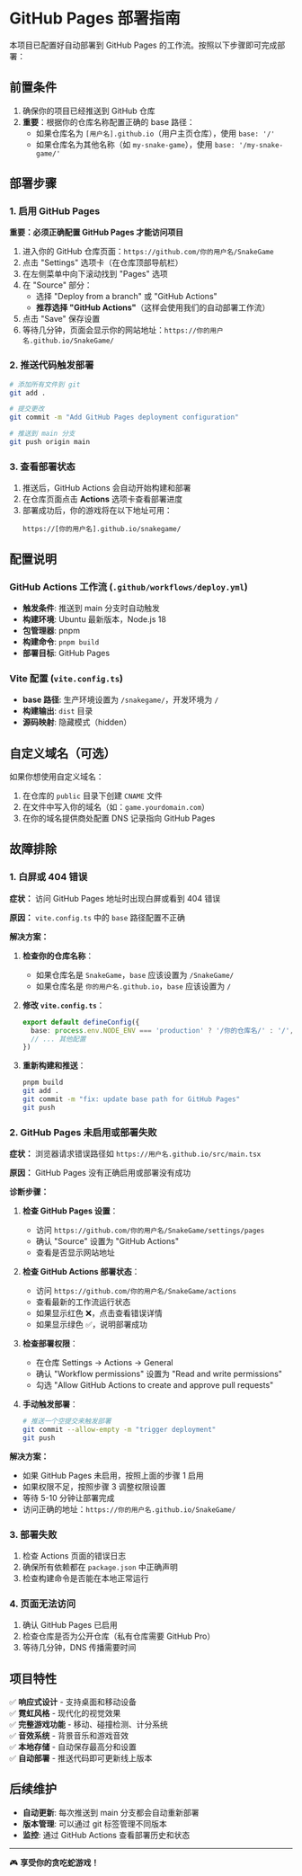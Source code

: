 # GitHub Pages 部署指南

本项目已配置好自动部署到 GitHub Pages 的工作流。按照以下步骤即可完成部署：

## 前置条件

1. 确保你的项目已经推送到 GitHub 仓库
2. **重要**：根据你的仓库名称配置正确的 base 路径：
   - 如果仓库名为 `[用户名].github.io`（用户主页仓库），使用 `base: '/'`
   - 如果仓库名为其他名称（如 `my-snake-game`），使用 `base: '/my-snake-game/'`

## 部署步骤

### 1. 启用 GitHub Pages

**重要：必须正确配置 GitHub Pages 才能访问项目**

1. 进入你的 GitHub 仓库页面：`https://github.com/你的用户名/SnakeGame`
2. 点击 "Settings" 选项卡（在仓库顶部导航栏）
3. 在左侧菜单中向下滚动找到 "Pages" 选项
4. 在 "Source" 部分：
   - 选择 "Deploy from a branch" 或 "GitHub Actions"
   - **推荐选择 "GitHub Actions"**（这样会使用我们的自动部署工作流）
5. 点击 "Save" 保存设置
6. 等待几分钟，页面会显示你的网站地址：`https://你的用户名.github.io/SnakeGame/`

### 2. 推送代码触发部署

```bash
# 添加所有文件到 git
git add .

# 提交更改
git commit -m "Add GitHub Pages deployment configuration"

# 推送到 main 分支
git push origin main
```

### 3. 查看部署状态

1. 推送后，GitHub Actions 会自动开始构建和部署
2. 在仓库页面点击 **Actions** 选项卡查看部署进度
3. 部署成功后，你的游戏将在以下地址可用：
   ```
   https://[你的用户名].github.io/snakegame/
   ```

## 配置说明

### GitHub Actions 工作流 (`.github/workflows/deploy.yml`)

- **触发条件**: 推送到 main 分支时自动触发
- **构建环境**: Ubuntu 最新版本，Node.js 18
- **包管理器**: pnpm
- **构建命令**: `pnpm build`
- **部署目标**: GitHub Pages

### Vite 配置 (`vite.config.ts`)

- **base 路径**: 生产环境设置为 `/snakegame/`，开发环境为 `/`
- **构建输出**: `dist` 目录
- **源码映射**: 隐藏模式（hidden）

## 自定义域名（可选）

如果你想使用自定义域名：

1. 在仓库的 `public` 目录下创建 `CNAME` 文件
2. 在文件中写入你的域名（如：`game.yourdomain.com`）
3. 在你的域名提供商处配置 DNS 记录指向 GitHub Pages

## 故障排除

### 1. 白屏或 404 错误

**症状：** 访问 GitHub Pages 地址时出现白屏或看到 404 错误

**原因：** `vite.config.ts` 中的 `base` 路径配置不正确

**解决方案：**

1. **检查你的仓库名称**：
   - 如果仓库名是 `SnakeGame`，`base` 应该设置为 `/SnakeGame/`
   - 如果仓库名是 `你的用户名.github.io`，`base` 应该设置为 `/`

2. **修改 `vite.config.ts`**：
   ```typescript
   export default defineConfig({
     base: process.env.NODE_ENV === 'production' ? '/你的仓库名/' : '/',
     // ... 其他配置
   })
   ```

3. **重新构建和推送**：
   ```bash
   pnpm build
   git add .
   git commit -m "fix: update base path for GitHub Pages"
   git push
   ```

### 2. GitHub Pages 未启用或部署失败

**症状：** 浏览器请求错误路径如 `https://用户名.github.io/src/main.tsx`

**原因：** GitHub Pages 没有正确启用或部署没有成功

**诊断步骤：**

1. **检查 GitHub Pages 设置**：
   - 访问 `https://github.com/你的用户名/SnakeGame/settings/pages`
   - 确认 "Source" 设置为 "GitHub Actions"
   - 查看是否显示网站地址

2. **检查 GitHub Actions 部署状态**：
   - 访问 `https://github.com/你的用户名/SnakeGame/actions`
   - 查看最新的工作流运行状态
   - 如果显示红色 ❌，点击查看错误详情
   - 如果显示绿色 ✅，说明部署成功

3. **检查部署权限**：
   - 在仓库 Settings → Actions → General
   - 确认 "Workflow permissions" 设置为 "Read and write permissions"
   - 勾选 "Allow GitHub Actions to create and approve pull requests"

4. **手动触发部署**：
   ```bash
   # 推送一个空提交来触发部署
   git commit --allow-empty -m "trigger deployment"
   git push
   ```

**解决方案：**
- 如果 GitHub Pages 未启用，按照上面的步骤 1 启用
- 如果权限不足，按照步骤 3 调整权限设置
- 等待 5-10 分钟让部署完成
- 访问正确的地址：`https://你的用户名.github.io/SnakeGame/`

### 3. 部署失败

1. 检查 Actions 页面的错误日志
2. 确保所有依赖都在 `package.json` 中正确声明
3. 检查构建命令是否能在本地正常运行

### 4. 页面无法访问

1. 确认 GitHub Pages 已启用
2. 检查仓库是否为公开仓库（私有仓库需要 GitHub Pro）
3. 等待几分钟，DNS 传播需要时间

## 项目特性

✅ **响应式设计** - 支持桌面和移动设备  
✅ **霓虹风格** - 现代化的视觉效果  
✅ **完整游戏功能** - 移动、碰撞检测、计分系统  
✅ **音效系统** - 背景音乐和游戏音效  
✅ **本地存储** - 自动保存最高分和设置  
✅ **自动部署** - 推送代码即可更新线上版本  

## 后续维护

- **自动更新**: 每次推送到 main 分支都会自动重新部署
- **版本管理**: 可以通过 git 标签管理不同版本
- **监控**: 通过 GitHub Actions 查看部署历史和状态

---

🎮 **享受你的贪吃蛇游戏！**